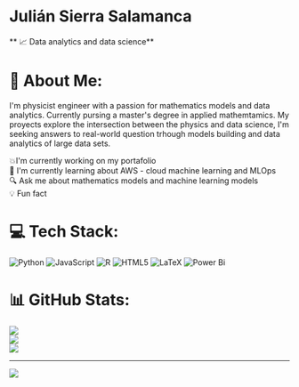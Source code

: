 #  Julián Sierra Salamanca

** 📈 Data analytics and data science**

# 🌱 About Me:
I'm physicist engineer with a passion for mathematics models and data analytics. Currently pursing a master's degree in applied mathemtamics. My proyects explore the intersection between the physics and data science, I'm seeking answers to real-world question trhough models building and data analytics of large data sets.

💥I'm currently working on my portafolio<br> 🎉 I'm currently learning about AWS - cloud machine learning and MLOps<br>🔍️ Ask me about mathematics models and machine learning models<br> 💡 Fun fact 


# 💻 Tech Stack:
![Python](https://img.shields.io/badge/python-3670A0?style=for-the-badge&logo=python&logoColor=ffdd54) ![JavaScript](https://img.shields.io/badge/javascript-%23323330.svg?style=for-the-badge&logo=javascript&logoColor=%23F7DF1E) ![R](https://img.shields.io/badge/r-%23276DC3.svg?style=for-the-badge&logo=r&logoColor=white) ![HTML5](https://img.shields.io/badge/html5-%23E34F26.svg?style=for-the-badge&logo=html5&logoColor=white) ![LaTeX](https://img.shields.io/badge/latex-%23008080.svg?style=for-the-badge&logo=latex&logoColor=white) ![Power Bi](https://img.shields.io/badge/power_bi-F2C811?style=for-the-badge&logo=powerbi&logoColor=black)
# 📊 GitHub Stats:
![](https://github-readme-stats.vercel.app/api?username=julianssvr&theme=dark&hide_border=false&include_all_commits=true&count_private=false)<br/>
![](https://github-readme-streak-stats.herokuapp.com/?user=julianssvr&theme=dark&hide_border=false)<br/>
![](https://github-readme-stats.vercel.app/api/top-langs/?username=julianssvr&theme=dark&hide_border=false&include_all_commits=true&count_private=false&layout=compact)

---
[![](https://visitcount.itsvg.in/api?id=julianssvr&icon=0&color=0)](https://visitcount.itsvg.in)

<!-- Proudly created with GPRM ( https://gprm.itsvg.in ) -->
